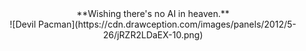 <center> 
**Wishing there's no AI in heaven.** 
</center>

<div align=center>
![Devil Pacman](https://cdn.drawception.com/images/panels/2012/5-26/jRZR2LDaEX-10.png)</div> 



